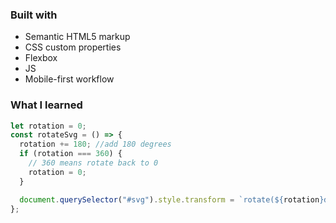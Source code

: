 ### Built with

- Semantic HTML5 markup
- CSS custom properties
- Flexbox
- JS
- Mobile-first workflow

### What I learned

```js
let rotation = 0;
const rotateSvg = () => {
  rotation += 180; //add 180 degrees
  if (rotation === 360) {
    // 360 means rotate back to 0
    rotation = 0;
  }

  document.querySelector("#svg").style.transform = `rotate(${rotation}deg)`;
};
```
